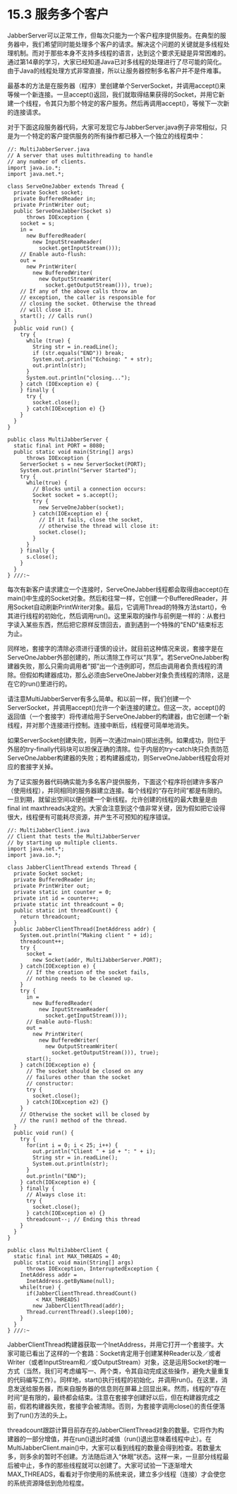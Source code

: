 # 15.3 服务多个客户


JabberServer可以正常工作，但每次只能为一个客户程序提供服务。在典型的服务器中，我们希望同时能处理多个客户的请求。解决这个问题的关键就是多线程处理机制。而对于那些本身不支持多线程的语言，达到这个要求无疑是异常困难的。通过第14章的学习，大家已经知道Java已对多线程的处理进行了尽可能的简化。由于Java的线程处理方式非常直接，所以让服务器控制多名客户并不是件难事。

最基本的方法是在服务器（程序）里创建单个ServerSocket，并调用accept()来等候一个新连接。一旦accept()返回，我们就取得结果获得的Socket，并用它新建一个线程，令其只为那个特定的客户服务。然后再调用accept()，等候下一次新的连接请求。

对于下面这段服务器代码，大家可发现它与JabberServer.java例子非常相似，只是为一个特定的客户提供服务的所有操作都已移入一个独立的线程类中：

```
//: MultiJabberServer.java
// A server that uses multithreading to handle 
// any number of clients.
import java.io.*;
import java.net.*;

class ServeOneJabber extends Thread {
  private Socket socket;
  private BufferedReader in;
  private PrintWriter out;
  public ServeOneJabber(Socket s) 
      throws IOException {
    socket = s;
    in = 
      new BufferedReader(
        new InputStreamReader(
          socket.getInputStream()));
    // Enable auto-flush:
    out = 
      new PrintWriter(
        new BufferedWriter(
          new OutputStreamWriter(
            socket.getOutputStream())), true);
    // If any of the above calls throw an 
    // exception, the caller is responsible for
    // closing the socket. Otherwise the thread
    // will close it.
    start(); // Calls run()
  }
  public void run() {
    try {
      while (true) {  
        String str = in.readLine();
        if (str.equals("END")) break;
        System.out.println("Echoing: " + str);
        out.println(str);
      }
      System.out.println("closing...");
    } catch (IOException e) {
    } finally {
      try {
        socket.close();
      } catch(IOException e) {}
    }
  }
}

public class MultiJabberServer {  
  static final int PORT = 8080;
  public static void main(String[] args)
      throws IOException {
    ServerSocket s = new ServerSocket(PORT);
    System.out.println("Server Started");
    try {
      while(true) {
        // Blocks until a connection occurs:
        Socket socket = s.accept();
        try {
          new ServeOneJabber(socket);
        } catch(IOException e) {
          // If it fails, close the socket,
          // otherwise the thread will close it:
          socket.close();
        }
      }
    } finally {
      s.close();
    }
  } 
} ///:~
```

每次有新客户请求建立一个连接时，ServeOneJabber线程都会取得由accept()在main()中生成的Socket对象。然后和往常一样，它创建一个BufferedReader，并用Socket自动刷新PrintWriter对象。最后，它调用Thread的特殊方法start()，令其进行线程的初始化，然后调用run()。这里采取的操作与前例是一样的：从套扫字读入某些东西，然后把它原样反馈回去，直到遇到一个特殊的"END"结束标志为止。

同样地，套接字的清除必须进行谨慎的设计。就目前这种情况来说，套接字是在ServeOneJabber外部创建的，所以清除工作可以“共享”。若ServeOneJabber构建器失败，那么只需向调用者“掷”出一个违例即可，然后由调用者负责线程的清除。但假如构建器成功，那么必须由ServeOneJabber对象负责线程的清除，这是在它的run()里进行的。

请注意MultiJabberServer有多么简单。和以前一样，我们创建一个ServerSocket，并调用accept()允许一个新连接的建立。但这一次，accept()的返回值（一个套接字）将传递给用于ServeOneJabber的构建器，由它创建一个新线程，并对那个连接进行控制。连接中断后，线程便可简单地消失。

如果ServerSocket创建失败，则再一次通过main()掷出违例。如果成功，则位于外层的try-finally代码块可以担保正确的清除。位于内层的try-catch块只负责防范ServeOneJabber构建器的失败；若构建器成功，则ServeOneJabber线程会将对应的套接字关掉。

为了证实服务器代码确实能为多名客户提供服务，下面这个程序将创建许多客户（使用线程），并同相同的服务器建立连接。每个线程的“存在时间”都是有限的。一旦到期，就留出空间以便创建一个新线程。允许创建的线程的最大数量是由final int maxthreads决定的。大家会注意到这个值非常关键，因为假如把它设得很大，线程便有可能耗尽资源，并产生不可预知的程序错误。

```
//: MultiJabberClient.java
// Client that tests the MultiJabberServer
// by starting up multiple clients.
import java.net.*;
import java.io.*;

class JabberClientThread extends Thread {
  private Socket socket;
  private BufferedReader in;
  private PrintWriter out;
  private static int counter = 0;
  private int id = counter++;
  private static int threadcount = 0;
  public static int threadCount() { 
    return threadcount; 
  }
  public JabberClientThread(InetAddress addr) {
    System.out.println("Making client " + id);
    threadcount++;
    try {
      socket = 
        new Socket(addr, MultiJabberServer.PORT);
    } catch(IOException e) {
      // If the creation of the socket fails, 
      // nothing needs to be cleaned up.
    }
    try {    
      in = 
        new BufferedReader(
          new InputStreamReader(
            socket.getInputStream()));
      // Enable auto-flush:
      out = 
        new PrintWriter(
          new BufferedWriter(
            new OutputStreamWriter(
              socket.getOutputStream())), true);
      start();
    } catch(IOException e) {
      // The socket should be closed on any 
      // failures other than the socket 
      // constructor:
      try {
        socket.close();
      } catch(IOException e2) {}
    }
    // Otherwise the socket will be closed by
    // the run() method of the thread.
  }
  public void run() {
    try {
      for(int i = 0; i < 25; i++) {
        out.println("Client " + id + ": " + i);
        String str = in.readLine();
        System.out.println(str);
      }
      out.println("END");
    } catch(IOException e) {
    } finally {
      // Always close it:
      try {
        socket.close();
      } catch(IOException e) {}
      threadcount--; // Ending this thread
    }
  }
}

public class MultiJabberClient {
  static final int MAX_THREADS = 40;
  public static void main(String[] args) 
      throws IOException, InterruptedException {
    InetAddress addr = 
      InetAddress.getByName(null);
    while(true) {
      if(JabberClientThread.threadCount() 
         < MAX_THREADS)
        new JabberClientThread(addr);
      Thread.currentThread().sleep(100);
    }
  }
} ///:~
```

JabberClientThread构建器获取一个InetAddress，并用它打开一个套接字。大家可能已看出了这样的一个套路：Socket肯定用于创建某种Reader以及／或者Writer（或者InputStream和／或OutputStream）对象，这是运用Socket的唯一方式（当然，我们可考虑编写一、两个类，令其自动完成这些操作，避免大量重复的代码编写工作）。同样地，start()执行线程的初始化，并调用run()。在这里，消息发送给服务器，而来自服务器的信息则在屏幕上回显出来。然而，线程的“存在时间”是有限的，最终都会结束。注意在套接字创建好以后，但在构建器完成之前，假若构建器失败，套接字会被清除。否则，为套接字调用close()的责任便落到了run()方法的头上。

threadcount跟踪计算目前存在的JabberClientThread对象的数量。它将作为构建器的一部分增值，并在run()退出时减值（run()退出意味着线程中止）。在MultiJabberClient.main()中，大家可以看到线程的数量会得到检查。若数量太多，则多余的暂时不创建。方法随后进入“休眠”状态。这样一来，一旦部分线程最后被中止，多作的那些线程就可以创建了。大家可试验一下逐渐增大MAX_THREADS，看看对于你使用的系统来说，建立多少线程（连接）才会使您的系统资源降低到危险程度。
